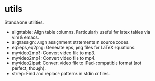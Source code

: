 utils
=====

Standalone utilities.

* aligntable:    Align table columns. Particularly useful for latex tables via vim & emacs.
* alignassign:   Align assignment statements in source codes.
* eq2eps,eq2png: Generate eps, png files for LaTeX equations.
* myvideo2mp3:   Convert video file to mp3.
* myvideo2mp4:   Convert video file to mp4.
* myvideo2ipad:  Convert video file to iPad-compatible format (not perfect, though).
* strrep:        Find and replace patterns in stdin or files.

